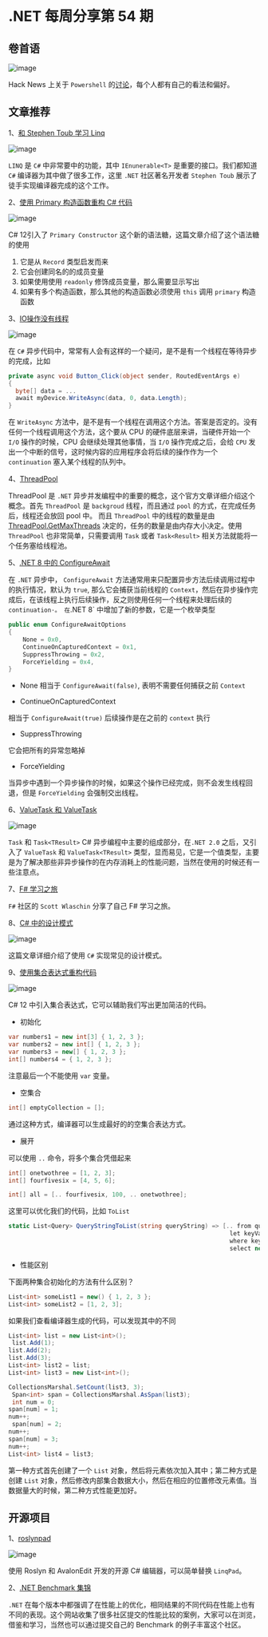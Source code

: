 # .NET 每周分享第 54 期

## 卷首语

![image](https://github.com/DotNETWeekly-io/DotNetWeekly/assets/11272110/53c2ddc2-5170-462f-b466-fb73f4298085)

Hack News 上关于 `Powershell` 的[讨论](https://news.ycombinator.com/item?id=40204256)，每个人都有自己的看法和偏好。

## 文章推荐

1、[和 Stephen Toub 学习 Linq](https://www.youtube.com/watch?v=xKr96nIyCFM&ab_channel=dotnet)

![image](https://github.com/DotNETWeekly-io/DotNetWeekly/assets/11272110/2645d86f-c451-42b3-85ef-758935fbd6e3)

`LINQ`  是 `C#` 中非常要中的功能，其中 `IEnunerable<T>` 是重要的接口。我们都知道 `C#` 编译器为其中做了很多工作，这里 `.NET` 社区著名开发者 `Stephen Toub` 展示了徒手实现编译器完成的这个工作。

2、[使用 Primary 构造函数重构 C# 代码](https://devblogs.microsoft.com/dotnet/csharp-primary-constructors-refactoring/)

![image](https://github.com/DotNETWeekly-io/DotNetWeekly/assets/11272110/7100cdb7-a289-41d9-8cce-f67732b4d3de)

C# 12引入了 `Primary Constructor` 这个新的语法糖，这篇文章介绍了这个语法糖的使用

1. 它是从 `Record`  类型启发而来
2. 它会创建同名的的成员变量
3. 如果使用使用 `readonly` 修饰成员变量，那么需要显示写出
4. 如果有多个构造函数，那么其他的构造函数必须使用 `this` 调用 `primary` 构造函数

3、[IO操作没有线程](https://blog.stephencleary.com/2013/11/there-is-no-thread.html?ref=codetraveler.io)

![image](https://github.com/DotNETWeekly-io/DotNetWeekly/assets/11272110/c8991779-3edd-40a4-b2ea-064bbed34616)

在 `C#` 异步代码中，常常有人会有这样的一个疑问，是不是有一个线程在等待异步的完成，比如

```csharp
private async void Button_Click(object sender, RoutedEventArgs e)
{
  byte[] data = ...
  await myDevice.WriteAsync(data, 0, data.Length);
}
```

在 `WriteAsync` 方法中，是不是有一个线程在调用这个方法。答案是否定的。没有任何一个线程调用这个方法，这个要从 CPU 的硬件底层来讲，当硬件开始一个 `I/O` 操作的时候，CPU 会继续处理其他事情，当 `I/O` 操作完成之后，会给 `CPU` 发出一个中断的信号，这时候内容的应用程序会将后续的操作作为一个 `continuation` 塞入某个线程的队列中。

4、[ThreadPool](https://learn.microsoft.com/en-us/dotnet/standard/threading/the-managed-thread-pool?WT.mc_id=dotnet-0000-bramin&ref=codetraveler.io)

ThreadPool 是 `.NET` 异步并发编程中的重要的概念，这个官方文章详细介绍这个概念。首先 `ThreadPool` 是 `backgroud` 线程，而且通过 `pool` 的方式，在完成任务后，线程还会放回 pool 中。
而且 `ThreadPool` 中的线程的数量是由 [ThreadPool.GetMaxThreads](https://learn.microsoft.com/en-us/dotnet/api/system.threading.threadpool.getmaxthreads) 决定的，任务的数量是由内存大小决定。使用 `ThreadPool` 也非常简单，只需要调用 `Task` 或者 `Task<Result>` 相关方法就能将一个任务塞给线程池。

5、[.NET 8 中的 ConfigureAwait](https://blog.stephencleary.com/2023/11/configureawait-in-net-8.html?ref=codetraveler.io)

在 `.NET` 异步中， `ConfigureAwait` 方法通常用来只配置异步方法后续调用过程中的执行情况，默认为 `true`, 那么它会捕获当前线程的 `Context`，然后在异步操作完成后，在该线程上执行后续操作，反之则使用任何一个线程来处理后续的 `continuation·。
在`.NET 8` 中增加了新的参数，它是一个枚举类型

```csharp
public enum ConfigureAwaitOptions
{
    None = 0x0,
    ContinueOnCapturedContext = 0x1,
    SuppressThrowing = 0x2,
    ForceYielding = 0x4,
}
```

- None
相当于 `ConfigureAwait(false)`, 表明不需要任何捕获之前 `Context`

- ContinueOnCapturedContext

相当于 `ConfigureAwait(true)` 后续操作是在之前的 `context` 执行

- SuppressThrowing

它会把所有的异常忽略掉

- ForceYielding

当异步中遇到一个异步操作的时候，如果这个操作已经完成，则不会发生线程回退，但是 `ForceYielding` 会强制交出线程。

6、[ValueTask 和 ValueTask<Result>](https://devblogs.microsoft.com/dotnet/understanding-the-whys-whats-and-whens-of-valuetask/)

![image](https://github.com/DotNETWeekly-io/DotNetWeekly/assets/11272110/769b9435-39f6-4b3d-abfb-3a07fe76312a)

`Task` 和 `Task<TResult>`  C# 异步编程中主要的组成部分，在`.NET 2.0` 之后，又引入了 `ValueTask` 和 `ValueTask<TResult>` 类型，显而易见，它是一个值类型，主要是为了解决那些非异步操作的在内存消耗上的性能问题，当然在使用的时候还有一些注意点。

7、[F# 学习之旅](https://www.youtube.com/watch?v=l6-WurPT5K8&ab_channel=AmplifyingFSharp)

`F#` 社区的 `Scott Wlaschin` 分享了自己 F# 学习之旅。

8、[C# 中的设计模式](https://dev.to/adrianbailador/design-patterns-in-c-n9)

![image](https://github.com/DotNETWeekly-io/DotNetWeekly/assets/11272110/28052344-35ad-42d8-a37b-b4e298c5bc07)

这篇文章详细介绍了使用 `C#` 实现常见的设计模式。

9、[使用集合表达式重构代码](https://devblogs.microsoft.com/dotnet/refactor-your-code-with-collection-expressions/)

![image](https://github.com/DotNETWeekly-io/DotNetWeekly/assets/11272110/019c6a61-4274-45ae-a77b-8d5db97154b3)

C# 12 中引入集合表达式，它可以辅助我们写出更加简洁的代码。

- 初始化

```csharp
var numbers1 = new int[3] { 1, 2, 3 };
var numbers2 = new int[] { 1, 2, 3 };
var numbers3 = new[] { 1, 2, 3 };
int[] numbers4 = { 1, 2, 3 };
```

注意最后一个不能使用 `var` 变量。

- 空集合

```csharp
int[] emptyCollection = [];
```

通过这种方式，编译器可以生成最好的的空集合表达方式。

- 展开

可以使用 `..` 命令，将多个集合凭借起来

```csharp
int[] onetwothree = [1, 2, 3];
int[] fourfivesix = [4, 5, 6];

int[] all = [.. fourfivesix, 100, .. onetwothree];
```

这里可以优化我们的代码，比如 `ToList` 

```csharp
static List<Query> QueryStringToList(string queryString) => [.. from queryPart in queryString.Split('&')
                                                              let keyValue = queryPart.Split('=')
                                                              where keyValue.Length is 2
                                                              select new Query(keyValue[0], keyValue[1])];
```

- 性能区别

下面两种集合初始化的方法有什么区别？

```csharp
List<int> someList1 = new() { 1, 2, 3 };
List<int> someList2 = [1, 2, 3];
```

如果我们查看编译器生成的代码，可以发现其中的不同

```csharp
List<int> list = new List<int>();
 list.Add(1);
list.Add(2);
list.Add(3);
List<int> list2 = list;
List<int> list3 = new List<int>();

CollectionsMarshal.SetCount(list3, 3);
 Span<int> span = CollectionsMarshal.AsSpan(list3);
 int num = 0;
span[num] = 1;
num++;
 span[num] = 2;
num++;
span[num] = 3;
num++;
List<int> list4 = list3;
```

第一种方式首先创建了一个 `List` 对象，然后将元素依次加入其中；第二种方式是创建 `List` 对象，然后修改内部集合数据大小，然后在相应的位置修改元素值。当数据量大的时候，第二种方式性能更加好。

## 开源项目

1、[roslynpad](https://github.com/roslynpad/roslynpad)

![image](https://github.com/DotNETWeekly-io/DotNetWeekly/assets/11272110/d5c360ba-d48b-495a-8921-e224bf94d2e2)

使用 Roslyn 和 AvalonEdit 开发的开源 C# 编辑器，可以简单替换 `LinqPad`。

2、[.NET Benchmark 集锦](https://dotnetbenchmarks.com/)

`.NET` 在每个版本中都强调了在性能上的优化，相同结果的不同代码在性能上也有不同的表现。这个网站收集了很多社区提交的性能比较的案例，大家可以在浏览，借鉴和学习，当然也可以通过提交自己的 Benchmark 的例子丰富这个社区。
